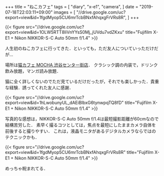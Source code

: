 +++
title = "ねこカフェ"
tags = [
  "diary",
  "x-e1",
  "camera",
]
date = "2019-07-18T22:03:11+09:00"
images = [
  "//drive.google.com/uc?export=view&id=1fgdMyop5CU6mrTcbBNxfAhqxgFrVRs8R",
]
+++

{{< figure src="//drive.google.com/uc?export=view&id=1OLW5RTT8IiVnYYsS0Mj_jUVdu7vdZKxu" title="Fujifilm X-E1 + Nikon NIKKOR-S･C Auto 50mm f/1.4" >}}

人生初のねこカフェに行ってきた．といっても，ただ友人についていっただけだが...
<!--more-->
場所は[猫カフェ MOCHA 渋谷センター街店](http://catmocha.jp/shibuya/)．
クラシック調の内装で，ドリンク飲み放題，マンガ読み放題．

猫に全く詳しくないのでただ見ているだけだったが，それでも楽しかった．貴重な経験．誘ってくれた友人に感謝．  

{{< figure src="//drive.google.com/uc?export=view&id=1hLwobunyUL_dAEiBIbxG6tynwpqTQ8fD" title="Fujifilm X-E1 + Nikon NIKKOR-S･C Auto 50mm f/1.4" >}}

写真的な感想は，NIKKOR-S･C Auto 50mm f/1.4は最短撮影距離が60cmなので結構苦労した．
素早く撮るコツとしては，焦点を最短にしたままカメラ自体を前後すると撮りやすい．
これは，液晶モニタがあるデジタルカメラならではのテクニックかも．  

{{< figure src="//drive.google.com/uc?export=view&id=1fgdMyop5CU6mrTcbBNxfAhqxgFrVRs8R" title="Fujifilm X-E1 + Nikon NIKKOR-S･C Auto 50mm f/1.4" >}}

めっちゃ睨まれてる．
